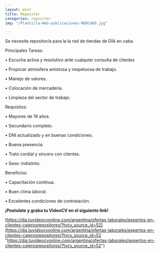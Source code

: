 ```yaml
---
layout: post
title: Repositor
categories: repositor
img: "/Plantilla-Web-publicaciones-MERCADO.jpg"

---
```

Se necesita repositor/a para la la red de tiendas de DÍA en caba.

Principales Tareas:

• Escucha activa y resolutivo ante cualquier consulta de clientes 

• Propiciar atmósfera amistosa y respetuosa de trabajo.

• Manejo de valores. 

• Colocación de mercaderia. 

• Limpieza del sector de trabajo.

Requisitos:

• Mayores de 18 años. 

• Secundario completo.

 • DNI actualizado y en buenas condiciones.

 • Buena presencia.

 • Trato cordial y sincero con clientes.

 • Sexo: indistinto.

Beneficios: 

 • Capacitación contínua.

 • Buen clima laboral.

 • Excelentes condiciones de contratación.

**¡​Postulate y graba tu VideoCV en el siguiente link!**

 [https://dia.tuvideocvonline.com/argentina/ofertas-laborales/expertos-en-clientes-cajerosrepositores/?tvcv_source_id=52](https://dia.tuvideocvonline.com/argentina/ofertas-laborales/expertos-en-clientes-cajerosrepositores/?tvcv_source_id=52 "https://dia.tuvideocvonline.com/argentina/ofertas-laborales/expertos-en-clientes-cajerosrepositores/?tvcv_source_id=52")